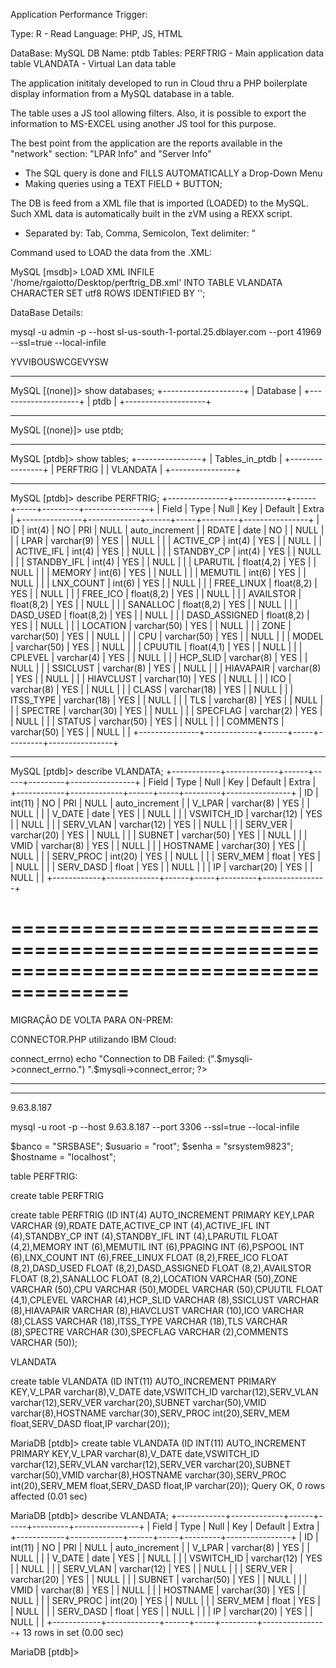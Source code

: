 Application Performance Trigger:

Type: R - Read
Language: PHP, JS, HTML

DataBase: MySQL
DB Name: ptdb
Tables:
PERFTRIG - Main application data table
VLANDATA - Virtual Lan data table


The application inititaly developed to run in Cloud thru a PHP boilerplate display information from a MySQL database in a table.

The table uses a JS tool allowing filters. Also, it is possible to export the information to MS-EXCEL using another JS tool for this purpose.

The best point from the application are the reports available in the "network" section: "LPAR Info" and "Server Info"

- The SQL query is done and FILLS AUTOMATICALLY a Drop-Down Menu
- Making queries using a TEXT FIELD + BUTTON;


The DB is feed from a XML file that is imported (LOADED) to the MySQL. Such XML data is automatically built in the zVM using a REXX script.

- Separated by:
Tab, Comma, Semicolon, Text delimiter: "

Command used to LOAD the data from the .XML:

MySQL [msdb]> LOAD XML INFILE '/home/rgaiotto/Desktop/perftrig_DB.xml' INTO TABLE VLANDATA CHARACTER SET utf8 ROWS IDENTIFIED BY '<SYSTEM>';




DataBase Details:

mysql -u admin -p --host sl-us-south-1-portal.25.dblayer.com --port 41969 --ssl=true --local-infile

YVVIBOUSWCGEVYSW

--------------------------------------

MySQL [(none)]> show databases;
+--------------------+
| Database           |
+--------------------+
| ptdb               |
+--------------------+

--------------------------------------

MySQL [(none)]> use ptdb;

--------------------------------------

MySQL [ptdb]> show tables;
+----------------+
| Tables_in_ptdb |
+----------------+
| PERFTRIG       |
| VLANDATA       |
+----------------+

--------------------------------------


MySQL [ptdb]> describe PERFTRIG;
+---------------+-------------+------+-----+---------+----------------+
| Field         | Type        | Null | Key | Default | Extra          |
+---------------+-------------+------+-----+---------+----------------+
| ID            | int(4)      | NO   | PRI | NULL    | auto_increment |
| RDATE         | date        | NO   |     | NULL    |                |
| LPAR          | varchar(9)  | YES  |     | NULL    |                |
| ACTIVE_CP     | int(4)      | YES  |     | NULL    |                |
| ACTIVE_IFL    | int(4)      | YES  |     | NULL    |                |
| STANDBY_CP    | int(4)      | YES  |     | NULL    |                |
| STANDBY_IFL   | int(4)      | YES  |     | NULL    |                |
| LPARUTIL      | float(4,2)  | YES  |     | NULL    |                |
| MEMORY        | int(6)      | YES  |     | NULL    |                |
| MEMUTIL       | int(6)      | YES  |     | NULL    |                |
| LNX_COUNT     | int(6)      | YES  |     | NULL    |                |
| FREE_LINUX    | float(8,2)  | YES  |     | NULL    |                |
| FREE_ICO      | float(8,2)  | YES  |     | NULL    |                |
| AVAILSTOR     | float(8,2)  | YES  |     | NULL    |                |
| SANALLOC      | float(8,2)  | YES  |     | NULL    |                |
| DASD_USED     | float(8,2)  | YES  |     | NULL    |                |
| DASD_ASSIGNED | float(8,2)  | YES  |     | NULL    |                |
| LOCATION      | varchar(50) | YES  |     | NULL    |                |
| ZONE          | varchar(50) | YES  |     | NULL    |                |
| CPU           | varchar(50) | YES  |     | NULL    |                |
| MODEL         | varchar(50) | YES  |     | NULL    |                |
| CPUUTIL       | float(4,1)  | YES  |     | NULL    |                |
| CPLEVEL       | varchar(4)  | YES  |     | NULL    |                |
| HCP_SLID      | varchar(8)  | YES  |     | NULL    |                |
| SSICLUST      | varchar(8)  | YES  |     | NULL    |                |
| HIAVAPAIR     | varchar(8)  | YES  |     | NULL    |                |
| HIAVCLUST     | varchar(10) | YES  |     | NULL    |                |
| ICO           | varchar(8)  | YES  |     | NULL    |                |
| CLASS         | varchar(18) | YES  |     | NULL    |                |
| ITSS_TYPE     | varchar(18) | YES  |     | NULL    |                |
| TLS           | varchar(8)  | YES  |     | NULL    |                |
| SPECTRE       | varchar(30) | YES  |     | NULL    |                |
| SPECFLAG      | varchar(2)  | YES  |     | NULL    |                |
| STATUS        | varchar(50) | YES  |     | NULL    |                |
| COMMENTS      | varchar(50) | YES  |     | NULL    |                |
+---------------+-------------+------+-----+---------+----------------+


---------------------------------------------------------------------

MySQL [ptdb]> describe VLANDATA;
+------------+-------------+------+-----+---------+----------------+
| Field      | Type        | Null | Key | Default | Extra          |
+------------+-------------+------+-----+---------+----------------+
| ID         | int(11)     | NO   | PRI | NULL    | auto_increment |
| V_LPAR     | varchar(8)  | YES  |     | NULL    |                |
| V_DATE     | date        | YES  |     | NULL    |                |
| VSWITCH_ID | varchar(12) | YES  |     | NULL    |                |
| SERV_VLAN  | varchar(12) | YES  |     | NULL    |                |
| SERV_VER   | varchar(20) | YES  |     | NULL    |                |
| SUBNET     | varchar(50) | YES  |     | NULL    |                |
| VMID       | varchar(8)  | YES  |     | NULL    |                |
| HOSTNAME   | varchar(30) | YES  |     | NULL    |                |
| SERV_PROC  | int(20)     | YES  |     | NULL    |                |
| SERV_MEM   | float       | YES  |     | NULL    |                |
| SERV_DASD  | float       | YES  |     | NULL    |                |
| IP         | varchar(20) | YES  |     | NULL    |                |
+------------+-------------+------+-----+---------+----------------+




========================================================================================
========================================================================================

MIGRAÇÃO DE VOLTA PARA ON-PREM:


CONNECTOR.PHP utilizando IBM Cloud:

<?php

$host = "sl-us-south-1-portal.25.dblayer.com:41969";
$user = "admin";
$pass = "YVVIBOUSWCGEVYSW";
$database = "ptdb";

$mysqli = new mysqli($host, $user, $pass, $database);

if($mysqli->connect_errno)
        echo "Connection to DB Failed: (".$mysqli->connect_errno.") ".$mysqli->connect_error;

?>



--------------------------------------------

<?php

//END OF AUTHENTICATION CODE

error_reporting( ~E_DEPRECATED & ~E_NOTICE );

define('DBHOST', 'sl-us-south-1-portal.25.dblayer.com:41969');
define('DBUSER', 'admin');
define('DBPASS', 'YVVIBOUSWCGEVYSW');
define('DBNAME', 'ptdb');

$conn = mysqli_connect(DBHOST,DBUSER,DBPASS);
$dbcon = mysqli_select_db($conn, DBNAME);

if ( !$conn ) {
    die("Connection failed : " . mysqli_error());
}

if ( !$dbcon ) {
    die("Database Connection failed : " . mysqli_error());
}

$query   = "SELECT * FROM VLANDATA";
$results = mysqli_query($conn, $query);

?>


-----------------------------------------------


9.63.8.187


mysql -u root -p --host 9.63.8.187 --port 3306 --ssl=true --local-infile



$banco = "SRSBASE";
$usuario = "root";
$senha = "srsystem9823";
$hostname = "localhost";


table PERFTRIG:

create table PERFTRIG 



create table PERFTRIG (ID INT(4) AUTO_INCREMENT PRIMARY KEY,LPAR VARCHAR (9),RDATE DATE,ACTIVE_CP INT (4),ACTIVE_IFL INT (4),STANDBY_CP INT (4),STANDBY_IFL INT (4),LPARUTIL  FLOAT (4,2),MEMORY INT (6),MEMUTIL INT (6),PPAGING INT (6),PSPOOL  INT (6),LNX_COUNT INT (6),FREE_LINUX FLOAT (8,2),FREE_ICO FLOAT (8,2),DASD_USED FLOAT (8,2),DASD_ASSIGNED FLOAT (8,2),AVAILSTOR FLOAT (8,2),SANALLOC FLOAT (8,2),LOCATION VARCHAR (50),ZONE VARCHAR (50),CPU VARCHAR (50),MODEL VARCHAR (50),CPUUTIL FLOAT (4,1),CPLEVEL VARCHAR (4),HCP_SLID VARCHAR (8),SSICLUST VARCHAR (8),HIAVAPAIR VARCHAR (8),HIAVCLUST VARCHAR (10),ICO VARCHAR (8),CLASS VARCHAR (18),ITSS_TYPE VARCHAR (18),TLS VARCHAR (8),SPECTRE VARCHAR (30),SPECFLAG VARCHAR (2),COMMENTS VARCHAR (50));



VLANDATA


create table VLANDATA (ID INT(11) AUTO_INCREMENT PRIMARY KEY,V_LPAR varchar(8),V_DATE date,VSWITCH_ID varchar(12),SERV_VLAN varchar(12),SERV_VER varchar(20),SUBNET varchar(50),VMID varchar(8),HOSTNAME varchar(30),SERV_PROC int(20),SERV_MEM float,SERV_DASD float,IP varchar(20));



MariaDB [ptdb]> create table VLANDATA (ID INT(11) AUTO_INCREMENT PRIMARY KEY,V_LPAR varchar(8),V_DATE date,VSWITCH_ID varchar(12),SERV_VLAN varchar(12),SERV_VER varchar(20),SUBNET varchar(50),VMID varchar(8),HOSTNAME varchar(30),SERV_PROC int(20),SERV_MEM float,SERV_DASD float,IP varchar(20));
Query OK, 0 rows affected (0.01 sec)

MariaDB [ptdb]> describe VLANDATA;
+------------+-------------+------+-----+---------+----------------+
| Field      | Type        | Null | Key | Default | Extra          |
+------------+-------------+------+-----+---------+----------------+
| ID         | int(11)     | NO   | PRI | NULL    | auto_increment |
| V_LPAR     | varchar(8)  | YES  |     | NULL    |                |
| V_DATE     | date        | YES  |     | NULL    |                |
| VSWITCH_ID | varchar(12) | YES  |     | NULL    |                |
| SERV_VLAN  | varchar(12) | YES  |     | NULL    |                |
| SERV_VER   | varchar(20) | YES  |     | NULL    |                |
| SUBNET     | varchar(50) | YES  |     | NULL    |                |
| VMID       | varchar(8)  | YES  |     | NULL    |                |
| HOSTNAME   | varchar(30) | YES  |     | NULL    |                |
| SERV_PROC  | int(20)     | YES  |     | NULL    |                |
| SERV_MEM   | float       | YES  |     | NULL    |                |
| SERV_DASD  | float       | YES  |     | NULL    |                |
| IP         | varchar(20) | YES  |     | NULL    |                |
+------------+-------------+------+-----+---------+----------------+
13 rows in set (0.00 sec)

MariaDB [ptdb]>

